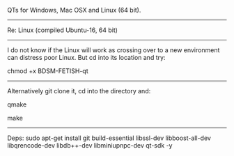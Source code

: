 QTs for Windows, Mac OSX and Linux (64 bit). 

-----

Re: Linux (compiled Ubuntu-16, 64 bit)

-----

I do not know if the Linux will work as crossing over to a new environment can distress poor Linux. But cd into its location and try:  

chmod +x BDSM-FETISH-qt

-----

Alternatively git clone it, cd into the directory and:

qmake

make

------

Deps: sudo apt-get install git build-essential libssl-dev libboost-all-dev libqrencode-dev libdb++-dev libminiupnpc-dev qt-sdk -y
